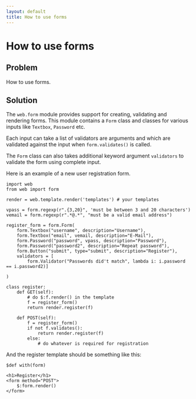 ```yaml
---
layout: default
title: How to use forms
---
```


# How to use forms

## Problem

How to use forms.

## Solution

The `web.form` module provides support for creating, validating and rendering forms.
This module contains a `Form` class and classes for various inputs like `Textbox`, `Password` etc.

Each input can take a list of validators are arguments and which are validated against the input when `form.validates()` is called.

The `Form` class can also takes additional keyword argument `validators` to validate the form using complete input.

Here is an example of a new user registration form.

    import web
    from web import form

    render = web.template.render('templates') # your templates

    vpass = form.regexp(r".{3,20}", 'must be between 3 and 20 characters')
    vemail = form.regexp(r".*@.*", "must be a valid email address")

    register_form = form.Form(
        form.Textbox("username", description="Username"),
        form.Textbox("email", vemail, description="E-Mail"),
        form.Password("password", vpass, description="Password"),
        form.Password("password2", description="Repeat password"),
        form.Button("submit", type="submit", description="Register"),
        validators = [
            form.Validator("Passwords did't match", lambda i: i.password == i.password2)]

    )

    class register:
        def GET(self):
            # do $:f.render() in the template
            f = register_form()
            return render.register(f)

        def POST(self):
            f = register_form()
            if not f.validates():
                return render.register(f)
            else:
                # do whatever is required for registration
 
And the register template should be something like this:

    $def with(form)

    <h1>Register</h1>
    <form method="POST">
        $:form.render()
    </form>
